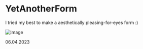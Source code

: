 # YetAnotherForm
I tried my best to make a aesthetically pleasing-for-eyes form :)

![image](https://user-images.githubusercontent.com/119127477/230475728-d1263973-0110-4aa8-99c2-6012a1312a97.png)

06.04.2023
